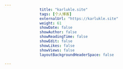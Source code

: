 ---
                title: "karlukle.site"
                tags: [个人博客]
                externalUrl: "https://karlukle.site"
                weight: 61
                showDate: false
                showAuthor: false
                showReadingTime: false
                showEdit: false
                showLikes: false
                showViews: false
                layoutBackgroundHeaderSpace: false
                ---

